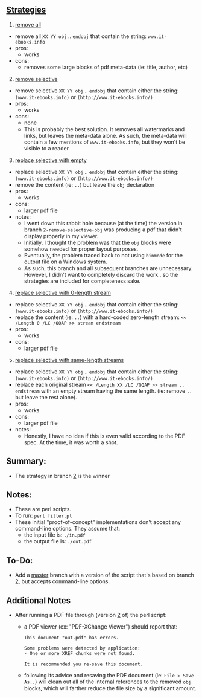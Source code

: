 ## [Strategies](https://github.com/warren-bank/remove-it-ebooks-pdf-watermark/tree/strategies)

1. [remove all](https://github.com/warren-bank/remove-it-ebooks-pdf-watermark/tree/strategy/1-remove-all-obj)
  * remove all `XX YY obj` .. `endobj` that contain the string: `www.it-ebooks.info`
  * pros:
    * works
  * cons:
    * removes some large blocks of pdf meta-data (ie: title, author, etc)
2. [remove selective](https://github.com/warren-bank/remove-it-ebooks-pdf-watermark/tree/strategy/2-remove-selective-obj)
  * remove selective `XX YY obj` .. `endobj` that contain either the string: `(www.it-ebooks.info)` or `(http://www.it-ebooks.info/)`
  * pros:
    * works
  * cons:
    * none
    * This is probably the best solution. It removes all watermarks and links, but leaves the meta-data alone. As such, the meta-data will contain a few mentions of `www.it-ebooks.info`, but they won't be visible to a reader.
3. [replace selective with empty](https://github.com/warren-bank/remove-it-ebooks-pdf-watermark/tree/strategy/3-replace-selective-obj-with-empty-obj)
  * replace selective `XX YY obj` .. `endobj` that contain either the string: `(www.it-ebooks.info)` or `(http://www.it-ebooks.info/)`
  * remove the content (ie: `..`) but leave the `obj` declaration
  * pros:
    * works
  * cons:
    * larger pdf file
  * notes:
    * I went down this rabbit hole because (at the time) the version in branch `2-remove-selective-obj` was producing a pdf that didn't display properly in my viewer.
    * Initially, I thought the problem was that the `obj` blocks were somehow needed for proper layout purposes.
    * Eventually, the problem traced back to not using `binmode` for the output file on a Windows system.
    * As such, this branch and all subsequent branches are unnecessary. However, I didn't want to completely discard the work.. so the strategies are included for completeness sake.
4. [replace selective with 0-length stream](https://github.com/warren-bank/remove-it-ebooks-pdf-watermark/tree/strategy/4-replace-selective-obj-with-empty-obj-and-zero-length-stream)
  * replace selective `XX YY obj` .. `endobj` that contain either the string: `(www.it-ebooks.info)` or `(http://www.it-ebooks.info/)`
  * replace the content (ie: `..`) with a hard-coded zero-length stream: `<< /Length 0 /LC /QQAP >> stream endstream`
  * pros:
    * works
  * cons:
    * larger pdf file
5. [replace selective with same-length streams](https://github.com/warren-bank/remove-it-ebooks-pdf-watermark/tree/strategy/5-replace-selective-obj-with-empty-obj-and-same-length-streams)
  * replace selective `XX YY obj` .. `endobj` that contain either the string: `(www.it-ebooks.info)` or `(http://www.it-ebooks.info/)`
  * replace each original stream `<< /Length XX /LC /QQAP >> stream .. endstream` with an empty stream having the same length. (ie: remove `..` but leave the rest alone).
  * pros:
    * works
  * cons:
    * larger pdf file
  * notes:
    * Honestly, I have no idea if this is even valid according to the PDF spec. At the time, it was worth a shot.

## Summary:

* The strategy in branch [2](https://github.com/warren-bank/remove-it-ebooks-pdf-watermark/tree/strategy/2-remove-selective-obj) is the winner

## Notes:

* These are perl scripts.
* To run: `perl filter.pl`
* These initial "proof-of-concept" implementations don't accept any command-line options.
  They assume that:
  * the input file is: `./in.pdf`
  * the output file is: `./out.pdf`

## To-Do:

* Add a [master](https://github.com/warren-bank/remove-it-ebooks-pdf-watermark/tree/master) branch with a version of the script that's based on branch [2](https://github.com/warren-bank/remove-it-ebooks-pdf-watermark/tree/strategy/2-remove-selective-obj), but accepts command-line options.

## Additional Notes

* After running a PDF file through (version [2](https://github.com/warren-bank/remove-it-ebooks-pdf-watermark/tree/strategy/2-remove-selective-obj) of) the perl script:
  * a PDF viewer (ex: "PDF-XChange Viewer") should report that:

    ```
    This document "out.pdf" has errors.
    
    Some problems were detected by application:
    - One or more XREF chunks were not found.
    
    It is recommended you re-save this document.
    ```
  * following its advice and resaving the PDF document (ie: `File > Save As..`) will clean out all of the internal references to the removed `obj` blocks, which will farther reduce the file size by a significant amount.
